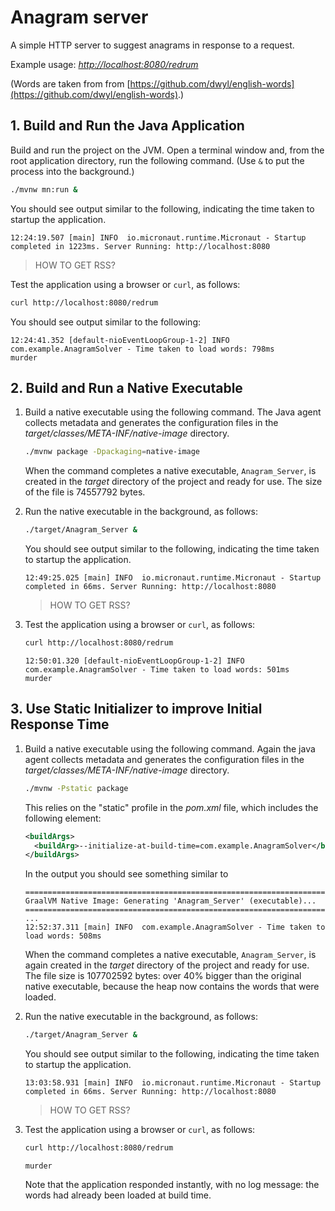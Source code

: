 # Anagram server

A simple HTTP server to suggest anagrams in response to a request.

Example usage: _[http://localhost:8080/redrum](http://localhost:8080/redrum)_

(Words are taken from from [https://github.com/dwyl/english-words](https://github.com/dwyl/english-words).)


## 1. Build and Run the Java Application

Build and run the project on the JVM. Open a terminal window and, from the root application directory, run the following command.
(Use `&` to put the process into the background.)

```bash
./mvnw mn:run &
```

You should see output similar to the following, indicating the time taken to startup the application.
```
12:24:19.507 [main] INFO  io.micronaut.runtime.Micronaut - Startup completed in 1223ms. Server Running: http://localhost:8080
```

>HOW TO GET RSS?

Test the application using a browser or `curl`, as follows:

```bash
curl http://localhost:8080/redrum
```

You should see output similar to the following:
```
12:24:41.352 [default-nioEventLoopGroup-1-2] INFO  com.example.AnagramSolver - Time taken to load words: 798ms
murder
```

## 2. Build and Run a Native Executable 

1. Build a native executable using the following command. The Java agent collects metadata and generates the configuration files in the _target/classes/META-INF/native-image_ directory.

    ```bash
    ./mvnw package -Dpackaging=native-image 
    ```

    When the command completes a native executable, `Anagram_Server`, is created in the _target_ directory of the project and ready for use.
The size of the file is 74557792 bytes.

2. Run the native executable in the background, as follows:

    ```bash
    ./target/Anagram_Server &
    ```

    You should see output similar to the following, indicating the time taken to startup the application.
    ```
    12:49:25.025 [main] INFO  io.micronaut.runtime.Micronaut - Startup completed in 66ms. Server Running: http://localhost:8080
    ```

    > HOW TO GET RSS?

3. Test the application using a browser or `curl`, as follows:

    ```bash
    curl http://localhost:8080/redrum
    ```

    ```
    12:50:01.320 [default-nioEventLoopGroup-1-2] INFO  com.example.AnagramSolver - Time taken to load words: 501ms
    murder
    ```

## 3. Use Static Initializer to improve Initial Response Time

1. Build a native executable using the following command. Again the java agent collects metadata and generates the configuration files in the _target/classes/META-INF/native-image_ directory.

    ```bash
    ./mvnw -Pstatic package
    ```

    This relies on the "static" profile in the _pom.xml_ file, which includes the following element:

    ```xml
    <buildArgs>
      <buildArg>--initialize-at-build-time=com.example.AnagramSolver</buildArg>
    </buildArgs>
    ```

    In the output you should see something similar to 

    ```
    ========================================================================================================================
    GraalVM Native Image: Generating 'Anagram_Server' (executable)...
    ========================================================================================================================
    ...
    12:52:37.311 [main] INFO  com.example.AnagramSolver - Time taken to load words: 508ms
    ```

    When the command completes a native executable, `Anagram_Server`, is again created in the _target_ directory of the project and ready for use.
    The file size is 107702592 bytes: over 40% bigger than the original native executable, because the heap now contains the words that were loaded.

2. Run the native executable in the background, as follows:

    ```bash
    ./target/Anagram_Server &
    ```

    You should see output similar to the following, indicating the time taken to startup the application.
    ```
    13:03:58.931 [main] INFO  io.micronaut.runtime.Micronaut - Startup completed in 66ms. Server Running: http://localhost:8080
    ``` 

    > HOW TO GET RSS?

3. Test the application using a browser or `curl`, as follows:

    ```bash
    curl http://localhost:8080/redrum
    ```

    ```
    murder
    ```

    Note that the application responded instantly, with no log message: the words had already been loaded at build time.
    